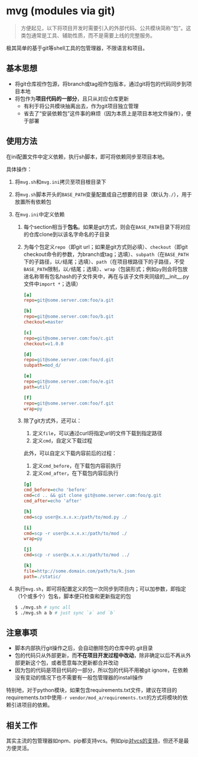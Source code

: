 # mvg (modules via git)

> 方便起见，以下将项目开发时需要引入的外部代码、公共模块简称“包”。这类包通常是工具、辅助性质，而不是需要上线的完整服务。

极其简单的基于git等shell工具的包管理器，不限语言和项目。

## 基本思想

* 将git仓库视作包源，将branch或tag视作包版本，通过git将包的代码同步到项目本地
* 将包作为**项目代码的一部分**，且只从对应仓库更新
  * 有利于将公共模块抽离出去，作为git项目独立管理
  * 省去了“安装依赖包”这件事的麻烦（因为本质上是项目本地文件操作），便于部署

## 使用方法

在ini配置文件中定义依赖，执行sh脚本，即可将依赖同步至项目本地。

具体操作：

1. 将`mvg.sh`和`mvg.ini`拷贝至项目根目录下
2. 将`mvg.sh`脚本开头的`BASE_PATH`变量配置成自己想要的目录（默认为`./`），用于放置所有依赖包
3. 在`mvg.ini`中定义依赖
    1. 每个section相当于**包名**。如果是git方式，则会在`BASE_PATH`目录下将对应的仓库clone到以该名字命名的子目录
    2. 为每个包定义`repo`（即git url；如果是git方式则必填）、`checkout`（即git checkout命令的参数，为branch或tag；选填）、`subpath`（在`BASE_PATH`下的子路径，以`/`结尾；选填）、`path`（在项目根路径下的子路径，不受`BASE_PATH`限制，以`/`结尾；选填）、`wrap`（包装形式；例如`py`则会将包放进名称带有包名hash的子文件夹中，再在与该子文件夹同级的__init__.py文件中`import *`；选填）

        ```ini
        [a]
        repo=git@some.server.com:foo/a.git
    
        [b]
        repo=git@some.server.com:foo/b.git
        checkout=master
    
        [c]
        repo=git@some.server.com:foo/c.git
        checkout=v1.0.0
    
        [d]
        repo=git@some.server.com:foo/d.git
        subpath=mod_d/
    
        [e]
        repo=git@some.server.com:foo/e.git
        path=util/
    
        [f]
        repo=git@some.server.com:foo/f.git
        wrap=py
        ```
    
    3. 除了git方式外，还可以：

        1. 定义`file`，可以通过curl将指定url的文件下载到指定路径
        1. 定义`cmd`，自定义下载过程

        此外，可以自定义下载内容前后的过程：

        1. 定义`cmd_before`，在下载包内容前执行
        1. 定义`cmd_after`，在下载包内容后执行

        ```ini
        [g]
        cmd_before=echo 'before'
        cmd=cd .. && git clone git@some.server.com:foo/g.git
        cmd_after=echo 'after'
    
        [h]
        cmd=scp user@x.x.x.x:/path/to/mod.py ./
    
        [i]
        cmd=scp -r user@x.x.x.x:/path/to/mod ./
        wrap=py
    
        [j]
        cmd=scp -r user@x.x.x.x:/path/to/mod ../
    
        [k]
        file=http://some.domain.com/path/to/k.json
        path=./static/
        ```

1. 执行`mvg.sh`，即可将配置定义的包一次同步到项目内；可以加参数，即指定（1个或多个）包名，脚本便只检查和更新指定的包

    ```bash
    $ ./mvg.sh # sync all
    $ ./mvg.sh a b # just sync `a` and `b`
    ```

## 注意事项

* 脚本内部执行git操作之后，会自动删除包的仓库中的.git目录
* 包的代码只从外部更新，而**不在项目开发过程中改动**，除非确定以后不再从外部更新这个包，或者愿意每次更新都合并改动
* 因为包的代码是项目代码的一部分，所以包的代码不用被git ignore，在依赖没有变动的情况下也不需要有一般包管理器的install操作

特别地，对于python模块，如果包含requirements.txt文件，建议在项目的requirements.txt中使用`-r vendor/mod_a/requirements.txt`的方式将模块的依赖引进项目的依赖。

## 相关工作

其实主流的包管理器如npm、pip都支持vcs。例如pip[对vcs的支持](https://pip.pypa.io/en/stable/reference/pip_install/#vcs-support)，但还不是最方便灵活。
